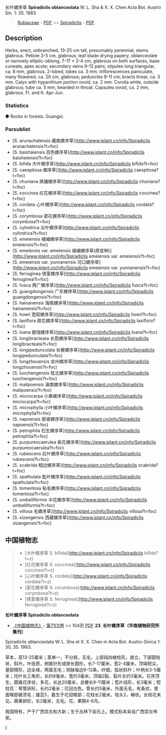 长叶螺序草 **Spiradiclis oblanceolata** W. L. Sha & X. X. Chen Acta Bot. Austro Sin. 1: 35. 1983.

> [Rubiaceae](http://www.iplant.cn/info/Rubiaceae?t=foc) - [PDF](http://www.iplant.cn/foc/pdf/Rubiaceae.pdf) >> [Spiradiclis](http://www.iplant.cn/info/Spiradiclis?t=foc) - [PDF](http://www.iplant.cn/foc/pdf/Spiradiclis.pdf)
## Description

Herbs, erect, unbranched, 13-25 cm tall, presumably perennial; stems glabrous. Petiole 3-5 cm, glabrous; leaf blade drying papery, oblanceolate or narrowly elliptic-oblong, 7-17 × 2-4 cm, glabrous on both surfaces, base cuneate, apex acute; secondary veins 9-12 pairs; stipules long triangular, ca. 8 mm, glabrous, 2-lobed, lobes ca. 3 mm. Inflorescences paniculate, many flowered, ca. 20 cm, glabrous; peduncles 9-11 cm; bracts linear, ca. 3 mm. Calyx with hypanthium portion ovoid, ca. 2 mm. Corolla white, outside glabrous; tube ca. 5 mm, bearded in throat. Capsules ovoid, ca. 2 mm, glabrous. Fl. and fr. Apr-Jun.

### Statistics
● Rocks in forests. Guangxi.


### Parsublist

* [S.  arunachalensis  藏南螺序草](http://www.iplant.cn/info/Spiradiclis arunachalensis?t=foc)
* [S.  baishaiensis  百色螺序草](http://www.iplant.cn/info/Spiradiclis baishaiensis?t=foc)
* [S.  bifida  大叶螺序草](http://www.iplant.cn/info/Spiradiclis bifida?t=foc)
* [S.  caespitosa  螺序草](http://www.iplant.cn/info/Spiradiclis caespitosa?t=foc)
* [S.  chuniana  焕镛螺序草](http://www.iplant.cn/info/Spiradiclis chuniana?t=foc)
* [S.  coccinea  红花螺序草](http://www.iplant.cn/info/Spiradiclis coccinea?t=foc)
* [S.  cordata  心叶螺序草](http://www.iplant.cn/info/Spiradiclis cordata?t=foc)
* [S.  corymbosa  密花螺序草](http://www.iplant.cn/info/Spiradiclis corymbosa?t=foc)
* [S.  cylindrica  尖叶螺序草](http://www.iplant.cn/info/Spiradiclis cylindrica?t=foc)
* [S.  emeiensis  峨嵋螺序草](http://www.iplant.cn/info/Spiradiclis emeiensis?t=foc)
* [S.  emeiensis var. emeiensis  峨嵋螺序草(原变种)](http://www.iplant.cn/info/Spiradiclis emeiensis var. emeiensis?t=foc)
* [S.  emeiensis var. yunnanensis  河口螺序草](http://www.iplant.cn/info/Spiradiclis emeiensis var. yunnanensis?t=foc)
* [S.  ferruginea  锈茎螺序草](http://www.iplant.cn/info/Spiradiclis ferruginea?t=foc)
* [S.  fusca  两广螺序草](http://www.iplant.cn/info/Spiradiclis fusca?t=foc)
* [S.  guangdongensis  广东螺序草](http://www.iplant.cn/info/Spiradiclis guangdongensis?t=foc)
* [S.  hainanensis  海南螺序草](http://www.iplant.cn/info/Spiradiclis hainanensis?t=foc)
* [S.  howii  宽昭螺序草](http://www.iplant.cn/info/Spiradiclis howii?t=foc)
* [S.  laxiflora  疏花螺序草](http://www.iplant.cn/info/Spiradiclis laxiflora?t=foc)
* [S.  loana  献瑞螺序草](http://www.iplant.cn/info/Spiradiclis loana?t=foc)
* [S.  longibracteata  长苞螺序草](http://www.iplant.cn/info/Spiradiclis longibracteata?t=foc)
* [S.  longipedunculata  长梗螺序草](http://www.iplant.cn/info/Spiradiclis longipedunculata?t=foc)
* [S.  longzhouensis  龙州螺序草](http://www.iplant.cn/info/Spiradiclis longzhouensis?t=foc)
* [S.  luochengensis  桂北螺序草](http://www.iplant.cn/info/Spiradiclis luochengensis?t=foc)
* [S.  malipoensis  滇南螺序草](http://www.iplant.cn/info/Spiradiclis malipoensis?t=foc)
* [S.  microcarpa  小果螺序草](http://www.iplant.cn/info/Spiradiclis microcarpa?t=foc)
* [S.  microphylla  小叶螺序草](http://www.iplant.cn/info/Spiradiclis microphylla?t=foc)
* [S.  napoensis  那坡螺序草](http://www.iplant.cn/info/Spiradiclis napoensis?t=foc)
* [S.  petrophila  石生螺序草](http://www.iplant.cn/info/Spiradiclis petrophila?t=foc)
* [S.  purpureocaerulea  紫花螺序草](http://www.iplant.cn/info/Spiradiclis purpureocaerulea?t=foc)
* [S.  rubescens  红叶螺序草](http://www.iplant.cn/info/Spiradiclis rubescens?t=foc)
* [S.  scabrida  糙边螺序草](http://www.iplant.cn/info/Spiradiclis scabrida?t=foc)
* [S.  spathulata  匙叶螺序草](http://www.iplant.cn/info/Spiradiclis spathulata?t=foc)
* [S.  tomentosa  粘毛螺序草](http://www.iplant.cn/info/Spiradiclis tomentosa?t=foc)
* [S.  umbelliformis  伞花螺序草](http://www.iplant.cn/info/Spiradiclis umbelliformis?t=foc)
* [S.  villosa  毛螺序草](http://www.iplant.cn/info/Spiradiclis villosa?t=foc)
* [S.  xizangensis  西藏螺序草](http://www.iplant.cn/info/Spiradiclis xizangensis?t=foc)


## 中国植物志

> * [大叶螺序草  S.  bifida](http://www.iplant.cn/info/Spiradiclis bifida?t=z)
> * [红花螺序草  S.  coccinea](http://www.iplant.cn/info/Spiradiclis coccinea?t=z)
> * [心叶螺序草  S.  cordata](http://www.iplant.cn/info/Spiradiclis cordata?t=z)
> * [密花螺序草  S.  corymbosa](http://www.iplant.cn/info/Spiradiclis corymbosa?t=z)
> * [锈茎螺序草  S.  ferruginea](http://www.iplant.cn/info/Spiradiclis ferruginea?t=z)

**长叶螺序草 Spiradiclis oblanceolata**

* [《中国植物志》](http://www.iplant.cn/frps)- [第71(1)卷](http://www.iplant.cn/frps/vol/71(1)) >> 104页 [PDF](http://www.iplant.cn/frps/pdf/71(1)/104b.PDF)
**23. 长叶螺序草（华南植物研究所集刊）**

Spiradiclis oblanceolata W. L. Sha et X. X. Chen in Acta Bot. Austro-Sinica 1: 30, 35. 1983.

草本，高13-25厘米；茎单一，不分枝，无毛，上部钝四棱柱形，直立，下部圆柱状，斜升。叶纸质，倒披针形或狭长圆形，长7-17厘米，宽2-4厘米，顶端短尖，基部楔形，边全缘，两面无毛；侧脉每边9-12条，纤细，弧状斜升；叶柄长3-5厘米；托叶长三角形，长约8毫米，宽约3毫米，顶端2裂，裂片长约3毫米。花序顶生，圆锥花序状，多花，长达20厘米，总梗长9-11厘米；苞片线形，长3毫米；短柱花：萼管卵形，长约2毫米；花冠白色，管长约5毫米，外面无毛，有条纹，里面喉部被须毛；雄蕊5，着生于花冠喉部；花柱长2毫米，柱头2，棒状。长柱花未见。蒴果卵形，长2毫米，无毛。花、果期4-6月。

我国特有，产于广西祟左和大新；生于丛林下岩石上。模式标本采自广西崇左咘坭。

}